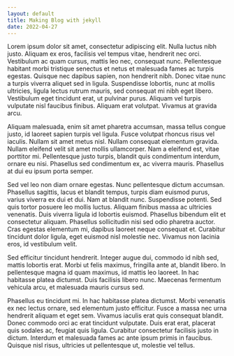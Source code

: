 ```yaml
---
layout: default
title: Making Blog with jekyll
date: 2022-04-27
---
```


Lorem ipsum dolor sit amet, consectetur adipiscing elit. Nulla luctus nibh justo. Aliquam ex eros, facilisis vel tempus vitae, hendrerit nec orci. Vestibulum ac quam cursus, mattis leo nec, consequat nunc. Pellentesque habitant morbi tristique senectus et netus et malesuada fames ac turpis egestas. Quisque nec dapibus sapien, non hendrerit nibh. Donec vitae nunc a turpis viverra aliquet sed in ligula. Suspendisse lobortis, nunc at mollis ultricies, ligula lectus rutrum mauris, sed consequat mi nibh eget libero. Vestibulum eget tincidunt erat, ut pulvinar purus. Aliquam vel turpis vulputate nisl faucibus finibus. Aliquam erat volutpat. Vivamus at gravida arcu.

Aliquam malesuada, enim sit amet pharetra accumsan, massa tellus congue justo, id laoreet sapien turpis vel ligula. Fusce volutpat rhoncus risus vel iaculis. Nullam sit amet metus nisl. Nullam consequat elementum gravida. Nullam eleifend velit sit amet mollis ullamcorper. Nam a eleifend est, vitae porttitor mi. Pellentesque justo turpis, blandit quis condimentum interdum, ornare eu nisi. Phasellus sed condimentum ex, ac viverra mauris. Phasellus at dui eu ipsum porta semper.

Sed vel leo non diam ornare egestas. Nunc pellentesque dictum accumsan. Phasellus sagittis, lacus et blandit tempus, turpis diam euismod purus, varius viverra ex dui et dui. Nam at blandit nunc. Suspendisse potenti. Sed quis tortor posuere leo mollis luctus. Aliquam finibus massa ac ultricies venenatis. Duis viverra ligula id lobortis euismod. Phasellus bibendum elit et consectetur aliquam. Phasellus sollicitudin nisi sed odio pharetra auctor. Cras egestas elementum mi, dapibus laoreet neque consequat et. Curabitur tincidunt dolor ligula, eget euismod nisl molestie nec. Vivamus non lacinia eros, id vestibulum velit.

Sed efficitur tincidunt hendrerit. Integer augue dui, commodo id nibh sed, mattis lobortis erat. Morbi ut felis maximus, fringilla ante at, blandit libero. In pellentesque magna id quam maximus, id mattis leo laoreet. In hac habitasse platea dictumst. Duis facilisis libero nunc. Maecenas fermentum vehicula arcu, et malesuada mauris cursus sed.

Phasellus eu tincidunt mi. In hac habitasse platea dictumst. Morbi venenatis ex nec lectus ornare, sed elementum justo efficitur. Fusce a massa nec urna hendrerit aliquam et eget sem. Vivamus iaculis erat quis consequat blandit. Donec commodo orci ac erat tincidunt vulputate. Duis erat erat, placerat quis sodales ac, feugiat quis ligula. Curabitur consectetur facilisis justo in dictum. Interdum et malesuada fames ac ante ipsum primis in faucibus. Quisque nisl risus, ultricies ut pellentesque ut, molestie vel tellus.